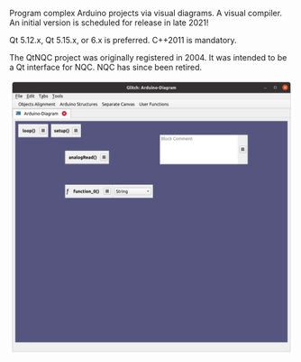 Program complex Arduino projects via visual diagrams. A visual compiler.
An initial version is scheduled for release in late 2021!

Qt 5.12.x, Qt 5.15.x, or 6.x is preferred. C++2011 is mandatory.

The QtNQC project was originally registered in 2004.
It was intended to be a Qt interface for NQC. NQC has since been retired.

![alt text](https://github.com/textbrowser/glitch/blob/master/Images/glitch-1.png)
